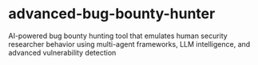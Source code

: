 # advanced-bug-bounty-hunter
AI-powered bug bounty hunting tool that emulates human security researcher behavior using multi-agent frameworks, LLM intelligence, and advanced vulnerability detection
